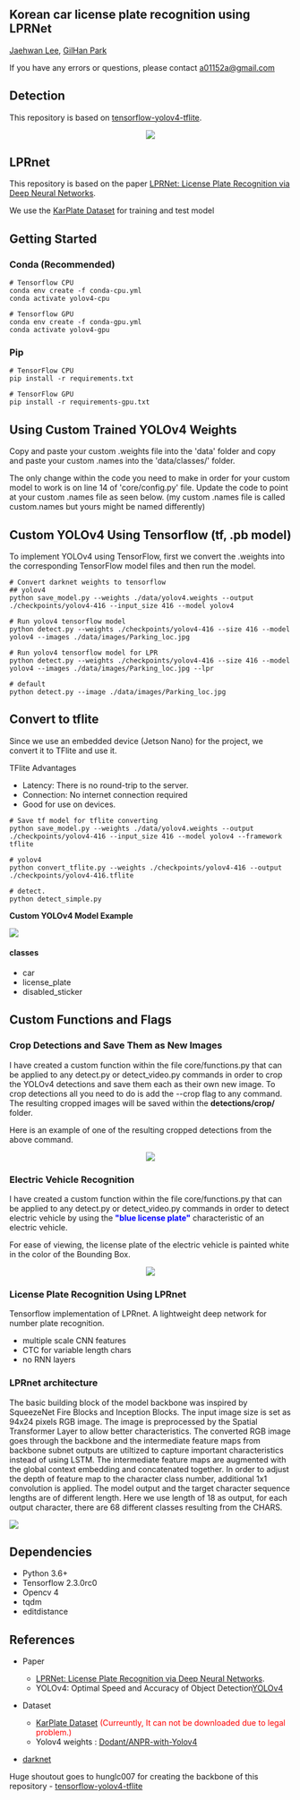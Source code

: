 **Korean car license plate recognition using LPRNet**
-----------------------------------------------------
[Jaehwan Lee](https://github.com/jhlee508), [GilHan Park](https://github.com/RoadoneP)

If you have any errors or questions, please contact a01152a@gmail.com

Detection
---------

This repository is based on [tensorflow-yolov4-tflite](https://github.com/hunglc007/tensorflow-yolov4-tflite).

<center> <img src='./images/4.png'> </center>

LPRnet
------

This repository is based on the paper [LPRNet: License Plate Recognition via Deep Neural Networks](https://arxiv.org/pdf/1806.10447.pdf).

We use the [KarPlate Dataset](http://pr.gachon.ac.kr/ALPR.html) for training and test model

Getting Started
---------------

### Conda (Recommended)

```
# Tensorflow CPU
conda env create -f conda-cpu.yml
conda activate yolov4-cpu

# Tensorflow GPU
conda env create -f conda-gpu.yml
conda activate yolov4-gpu
```

### Pip

```
# TensorFlow CPU
pip install -r requirements.txt

# TensorFlow GPU
pip install -r requirements-gpu.txt
```

Using Custom Trained YOLOv4 Weights
-----------------------------------

Copy and paste your custom .weights file into the 'data' folder and copy and paste your custom .names into the 'data/classes/' folder.

The only change within the code you need to make in order for your custom model to work is on line 14 of 'core/config.py' file. Update the code to point at your custom .names file as seen below. (my custom .names file is called custom.names but yours might be named differently)

Custom YOLOv4 Using Tensorflow (tf, .pb model)
----------------------------------------------

To implement YOLOv4 using TensorFlow, first we convert the .weights into the corresponding TensorFlow model files and then run the model.

```
# Convert darknet weights to tensorflow
## yolov4
python save_model.py --weights ./data/yolov4.weights --output ./checkpoints/yolov4-416 --input_size 416 --model yolov4

# Run yolov4 tensorflow model
python detect.py --weights ./checkpoints/yolov4-416 --size 416 --model yolov4 --images ./data/images/Parking_loc.jpg

# Run yolov4 tensorflow model for LPR
python detect.py --weights ./checkpoints/yolov4-416 --size 416 --model yolov4 --images ./data/images/Parking_loc.jpg --lpr

# default
python detect.py --image ./data/images/Parking_loc.jpg
```

Convert to tflite
---------------------------------------------

Since we use an embedded device (Jetson Nano) for the project, we convert it to TFlite and use it.

TFlite Advantages
- Latency: There is no round-trip to the server.
- Connection: No internet connection required
- Good for use on devices.

```
# Save tf model for tflite converting
python save_model.py --weights ./data/yolov4.weights --output ./checkpoints/yolov4-416 --input_size 416 --model yolov4 --framework tflite

# yolov4
python convert_tflite.py --weights ./checkpoints/yolov4-416 --output ./checkpoints/yolov4-416.tflite

# detect.
python detect_simple.py
```

**Custom YOLOv4 Model Example**

![](./images/3.png)

#### classes
- car
- license_plate
- disabled_sticker

Custom Functions and Flags
--------------------------

### Crop Detections and Save Them as New Images

I have created a custom function within the file core/functions.py that can be applied to any detect.py or detect_video.py commands in order to crop the YOLOv4 detections and save them each as their own new image. To crop detections all you need to do is add the --crop flag to any command. The resulting cropped images will be saved within the **detections/crop/** folder.

Here is an example of one of the resulting cropped detections from the above command.<center> <img src='./images/license_plate_3.jpg'> </center>

### Electric Vehicle Recognition

I have created a custom function within the file core/functions.py that can be applied to any detect.py or detect_video.py commands in order to detect electric vehicle by using the **<span style="color:blue">"blue license plate"</span>** characteristic of an electric vehicle.

For ease of viewing, the license plate of the electric vehicle is painted white in the color of the Bounding Box.<center> <img src='./images/2.png'> </center>

### License Plate Recognition Using LPRnet

Tensorflow implementation of LPRnet. A lightweight deep network for number plate recognition.

-	multiple scale CNN features
-	CTC for variable length chars
-	no RNN layers

### LPRnet architecture

The basic building block of the model backbone was inspired by SqueezeNet Fire Blocks and Inception Blocks. The input image size is set as 94x24 pixels RGB image. The image is preprocessed by the Spatial Transformer Layer to allow better characteristics. The converted RGB image goes through the backbone and the intermediate feature maps from backbone subnet outputs are utiltized to capture important characteristics instead of using LSTM. The intermediate feature maps are augmented with the global context embedding and concatenated together. In order to adjust the depth of feature map to the character class number, additional 1x1 convolution is applied. The model output and the target character sequence lengths are of different length. Here we use length of 18 as output, for each output character, there are 68 different classes resulting from the CHARS.

![](./images/3.jpg)

**Dependencies**
----------------

-	Python 3.6+
-	Tensorflow 2.3.0rc0
-	Opencv 4
-	tqdm
-	editdistance

References
----------

-	Paper
	-	[LPRNet: License Plate Recognition via Deep Neural Networks](https://arxiv.org/pdf/1806.10447.pdf).
	-	YOLOv4: Optimal Speed and Accuracy of Object Detection[YOLOv4](https://arxiv.org/abs/2004.10934)
-	Dataset

	-	[KarPlate Dataset](http://pr.gachon.ac.kr/ALPR.html) <span style="color:red"> (Curreuntly, It can not be downloaded due to legal problem.)</span>
	-	Yolov4 weights : [Dodant/ANPR-with-Yolov4](https://github.com/Dodant/ANPR-with-Yolov4)

-	[darknet](https://github.com/AlexeyAB/darknet)

Huge shoutout goes to hunglc007 for creating the backbone of this repository - [tensorflow-yolov4-tflite](https://github.com/hunglc007/tensorflow-yolov4-tflite)
